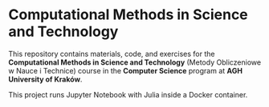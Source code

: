 # Computational Methods in Science and Technology

This repository contains materials, code, and exercises for the **Computational Methods in Science and Technology** (Metody Obliczeniowe w Nauce i Technice) course in the **Computer Science** program at **AGH University of Kraków**.

This project runs Jupyter Notebook with Julia inside a Docker container.